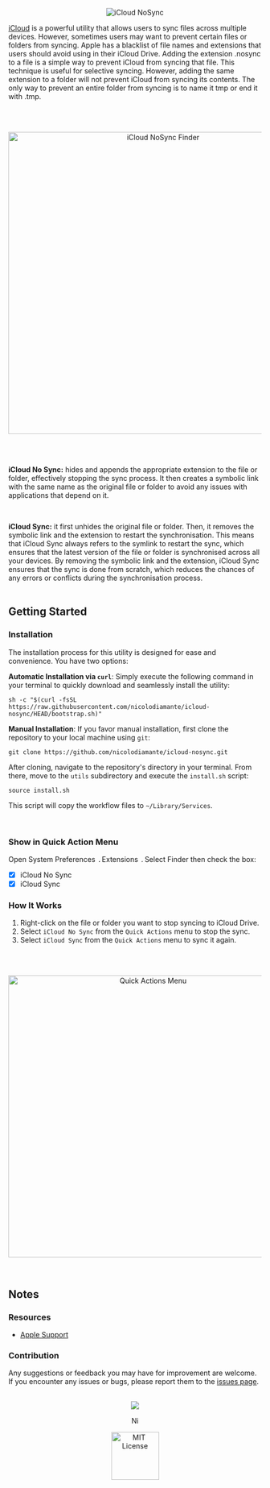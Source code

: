 <p align="center">
  <picture>
    <source media="(prefers-color-scheme: dark)" srcset="https://github.com/nicolodiamante/icloud-nosync/assets/48920263/8c37ca97-ebd7-41dd-9ce2-f362c8fedb5a" draggable="false" ondragstart="return false;" alt="iCloud NoSync" title="iCloud NoSync" />
    <img src="https://github.com/nicolodiamante/icloud-nosync/assets/48920263/7252ce73-8f3b-4d70-8168-066b610148ae" draggable="false" ondragstart="return false; "alt="iCloud NoSync" title="iCloud NoSync" />
  </picture>
</p>

[iCloud][apple-icloud] is a powerful utility that allows users to sync files across multiple devices. However, sometimes users may want to prevent certain files or folders from syncing. Apple has a blacklist of file names and extensions that users should avoid using in their iCloud Drive. Adding the extension .nosync to a file is a simple way to prevent iCloud from syncing that file. This technique is useful for selective syncing. However, adding the same extension to a folder will not prevent iCloud from syncing its contents. The only way to prevent an entire folder from syncing is to name it tmp or end it with .tmp.

<br><br>

<p align="center">
  <picture>
    <source media="(prefers-color-scheme: dark)" srcset="https://github.com/nicolodiamante/icloud-nosync/assets/48920263/a1e57d3d-ec4d-485c-bfaa-54e4dc74e722" draggable="false" ondragstart="return false;" alt="iCloud NoSync Finder" title="iCloud NoSync Finder" />
    <img src="https://github.com/nicolodiamante/icloud-nosync/assets/48920263/79be16a5-25f2-4ec4-a503-2ba359d9adf5" draggable="false" ondragstart="return false; "alt="iCloud NoSync Finder" title="iCloud NoSync Finder" width="600px" />
  </picture>
</p>

<br><br>

**iCloud No Sync:** hides and appends the appropriate extension to the file or folder, effectively stopping the sync process. It then creates a symbolic link with the same name as the original file or folder to avoid any issues with applications that depend on it.

<br>

**iCloud Sync:** it first unhides the original file or folder. Then, it removes the symbolic link and the extension to restart the synchronisation. This means that iCloud Sync always refers to the symlink to restart the sync, which ensures that the latest version of the file or folder is synchronised across all your devices. By removing the symbolic link and the extension, iCloud Sync ensures that the sync is done from scratch, which reduces the chances of any errors or conflicts during the synchronisation process.<br><br>

## Getting Started

### Installation

The installation process for this utility is designed for ease and convenience. You have two options:

**Automatic Installation via `curl`**: Simply execute the following command in your terminal to quickly download and seamlessly install the utility:

```shell
sh -c "$(curl -fsSL https://raw.githubusercontent.com/nicolodiamante/icloud-nosync/HEAD/bootstrap.sh)"
```

**Manual Installation**: If you favor manual installation, first clone the repository to your local machine using `git`:

```shell
git clone https://github.com/nicolodiamante/icloud-nosync.git
```

After cloning, navigate to the repository's directory in your terminal. From there, move to the `utils` subdirectory and execute the `install.sh` script:

```shell
source install.sh
```

This script will copy the workflow files to `~/Library/Services`.

<br>

### Show in Quick Action Menu

Open System Preferences <img src="https://github.com/nicolodiamante/icloud-nosync/assets/48920263/1905590e-328d-4f7b-9501-2371681a648a" draggable="false" ondragstart="return false;" alt="Arrow" title="Arrow" width="5.4px" /> Extensions <img src="https://github.com/nicolodiamante/icloud-nosync/assets/48920263/1905590e-328d-4f7b-9501-2371681a648a" draggable="false" ondragstart="return false;" alt="Arrow" title="Arrow" width="5.4px" /> Select Finder then check the box:

- [x] iCloud No Sync
- [x] iCloud Sync

### How It Works

1. Right-click on the file or folder you want to stop syncing to iCloud Drive.
2. Select `iCloud No Sync` from the `Quick Actions` menu to stop the sync.
3. Select `iCloud Sync` from the `Quick Actions` menu to sync it again.

<br><br>

<p align="center">
  <picture>
    <source media="(prefers-color-scheme: dark)" srcset="https://github.com/nicolodiamante/icloud-nosync/assets/48920263/463b58e5-b7bc-4183-80d6-818b6464e23e" draggable="false" ondragstart="return false;" alt="Quick Actions Menu" title="Quick Actions Menu" />
    <img src="https://github.com/nicolodiamante/icloud-nosync/assets/48920263/ebe5533b-43c7-406a-a8b5-c9f0a2411711" draggable="false" ondragstart="return false; "alt="Quick Actions Menu" title="Quick Actions Menu" width="560px" />
  </picture>
</p>

<br>

## Notes

### Resources

- [Apple Support][apple-guide]

### Contribution

Any suggestions or feedback you may have for improvement are welcome. If you encounter any issues or bugs, please report them to the [issues page][issues].
<br><br>

<p align="center">
  <picture>
    <img src="https://github.com/nicolodiamante/icloud-nosync/assets/48920263/82fd2d06-9e57-47fc-8f07-8d8b5a728a97" draggable="false" ondragstart="return false;" /></>
  </picture>
</p>

<p align="center">
  <picture>
    <img src="https://github.com/nicolodiamante/icloud-nosync/assets/48920263/aa3768d1-9434-4a15-9d01-1b0c984ccb0f" draggable="false" ondragstart="return false;" alt="Nicol&#242; Diamante" title="Nicol&#242; Diamante" width="17px" />
  </picture>
</p>

<p align="center">
  <picture>
    <source media="(prefers-color-scheme: dark)" srcset="https://github.com/nicolodiamante/icloud-nosync/assets/48920263/b407493d-679c-4b7a-b024-e07701700a14" draggable="false" ondragstart="return false;" alt="MIT License" title="MIT License" />
    <img src="https://github.com/nicolodiamante/icloud-nosync/assets/48920263/1c9f157c-7f5d-444f-8c73-dff70c191260" draggable="false" ondragstart="return false; "alt="MIT License" title="MIT License" width="95px" />
  </picture>
</p>

<!-- Link labels: -->

[apple-icloud]: https://www.apple.com/icloud/
[apple-guide]: https://support.apple.com/guide/mac-help/get-file-folder-and-disk-information-on-mac-mchlp1774/11.0/mac/11.0
[issues]: https://github.com/nicolodiamante/icloud-nosync/issues
